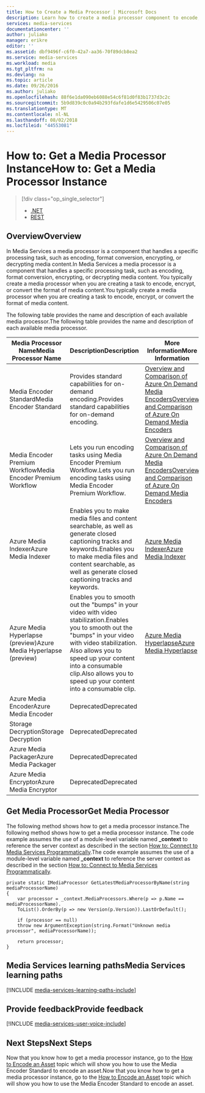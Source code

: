 ```yaml
---
title: How to Create a Media Processor | Microsoft Docs
description: Learn how to create a media processor component to encode, convert format, encrypt, or decrypt media content for Azure Media Services. Code samples are written in C# and use the Media Services SDK for .NET.
services: media-services
documentationcenter: ''
author: juliako
manager: erikre
editor: ''
ms.assetid: dbf9496f-c6f0-42a7-aa36-70f89dcb8ea2
ms.service: media-services
ms.workload: media
ms.tgt_pltfrm: na
ms.devlang: na
ms.topic: article
ms.date: 09/26/2016
ms.author: juliako
ms.openlocfilehash: 88f6e1da090eb6088e54c6f81d0f83b1737d3c2c
ms.sourcegitcommit: 5b9d839c0c0a94b293fdafe1d6e5429506c07e05
ms.translationtype: MT
ms.contentlocale: nl-NL
ms.lasthandoff: 08/02/2018
ms.locfileid: "44553081"
---
```

# <a name="how-to-get-a-media-processor-instance"></a><span data-ttu-id="d12b1-104">How to: Get a Media Processor Instance</span><span class="sxs-lookup"><span data-stu-id="d12b1-104">How to: Get a Media Processor Instance</span></span>
> [!div class="op_single_selector"]
> * [.NET](media-services-get-media-processor.md)
> * [REST](media-services-rest-get-media-processor.md)
> 
> 

## <a name="overview"></a><span data-ttu-id="d12b1-107">Overview</span><span class="sxs-lookup"><span data-stu-id="d12b1-107">Overview</span></span>
<span data-ttu-id="d12b1-108">In Media Services a media processor is a component that handles a specific processing task, such as encoding, format conversion, encrypting, or decrypting media content.</span><span class="sxs-lookup"><span data-stu-id="d12b1-108">In Media Services a media processor is a component that handles a specific processing task, such as encoding, format conversion, encrypting, or decrypting media content.</span></span> <span data-ttu-id="d12b1-109">You typically create a media processor when you are creating a task to encode, encrypt, or convert the format of media content.</span><span class="sxs-lookup"><span data-stu-id="d12b1-109">You typically create a media processor when you are creating a task to encode, encrypt, or convert the format of media content.</span></span>

<span data-ttu-id="d12b1-110">The following table provides the name and description of each available media processor.</span><span class="sxs-lookup"><span data-stu-id="d12b1-110">The following table provides the name and description of each available media processor.</span></span>

| <span data-ttu-id="d12b1-111">Media Processor Name</span><span class="sxs-lookup"><span data-stu-id="d12b1-111">Media Processor Name</span></span> | <span data-ttu-id="d12b1-112">Description</span><span class="sxs-lookup"><span data-stu-id="d12b1-112">Description</span></span> | <span data-ttu-id="d12b1-113">More Information</span><span class="sxs-lookup"><span data-stu-id="d12b1-113">More Information</span></span> |
| --- | --- | --- |
| <span data-ttu-id="d12b1-114">Media Encoder Standard</span><span class="sxs-lookup"><span data-stu-id="d12b1-114">Media Encoder Standard</span></span> |<span data-ttu-id="d12b1-115">Provides standard capabilities for on-demand encoding.</span><span class="sxs-lookup"><span data-stu-id="d12b1-115">Provides standard capabilities for on-demand encoding.</span></span> |[<span data-ttu-id="d12b1-116">Overview and Comparison of Azure On Demand Media Encoders</span><span class="sxs-lookup"><span data-stu-id="d12b1-116">Overview and Comparison of Azure On Demand Media Encoders</span></span>](media-services-encode-asset.md) |
| <span data-ttu-id="d12b1-117">Media Encoder Premium Workflow</span><span class="sxs-lookup"><span data-stu-id="d12b1-117">Media Encoder Premium Workflow</span></span> |<span data-ttu-id="d12b1-118">Lets you run encoding tasks using Media Encoder Premium Workflow.</span><span class="sxs-lookup"><span data-stu-id="d12b1-118">Lets you run encoding tasks using Media Encoder Premium Workflow.</span></span> |[<span data-ttu-id="d12b1-119">Overview and Comparison of Azure On Demand Media Encoders</span><span class="sxs-lookup"><span data-stu-id="d12b1-119">Overview and Comparison of Azure On Demand Media Encoders</span></span>](media-services-encode-asset.md) |
| <span data-ttu-id="d12b1-120">Azure Media Indexer</span><span class="sxs-lookup"><span data-stu-id="d12b1-120">Azure Media Indexer</span></span> |<span data-ttu-id="d12b1-121">Enables you to make media files and content searchable, as well as generate closed captioning tracks and keywords.</span><span class="sxs-lookup"><span data-stu-id="d12b1-121">Enables you to make media files and content searchable, as well as generate closed captioning tracks and keywords.</span></span> |[<span data-ttu-id="d12b1-122">Azure Media Indexer</span><span class="sxs-lookup"><span data-stu-id="d12b1-122">Azure Media Indexer</span></span>](media-services-index-content.md) |
| <span data-ttu-id="d12b1-123">Azure Media Hyperlapse (preview)</span><span class="sxs-lookup"><span data-stu-id="d12b1-123">Azure Media Hyperlapse (preview)</span></span> |<span data-ttu-id="d12b1-124">Enables you to smooth out the "bumps" in your video with video stabilization.</span><span class="sxs-lookup"><span data-stu-id="d12b1-124">Enables you to smooth out the "bumps" in your video with video stabilization.</span></span> <span data-ttu-id="d12b1-125">Also allows you to speed up your content into a consumable clip.</span><span class="sxs-lookup"><span data-stu-id="d12b1-125">Also allows you to speed up your content into a consumable clip.</span></span> |[<span data-ttu-id="d12b1-126">Azure Media Hyperlapse</span><span class="sxs-lookup"><span data-stu-id="d12b1-126">Azure Media Hyperlapse</span></span>](media-services-hyperlapse-content.md) |
| <span data-ttu-id="d12b1-127">Azure Media Encoder</span><span class="sxs-lookup"><span data-stu-id="d12b1-127">Azure Media Encoder</span></span> |<span data-ttu-id="d12b1-128">Deprecated</span><span class="sxs-lookup"><span data-stu-id="d12b1-128">Deprecated</span></span> | |
| <span data-ttu-id="d12b1-129">Storage Decryption</span><span class="sxs-lookup"><span data-stu-id="d12b1-129">Storage Decryption</span></span> |<span data-ttu-id="d12b1-130">Deprecated</span><span class="sxs-lookup"><span data-stu-id="d12b1-130">Deprecated</span></span> | |
| <span data-ttu-id="d12b1-131">Azure Media Packager</span><span class="sxs-lookup"><span data-stu-id="d12b1-131">Azure Media Packager</span></span> |<span data-ttu-id="d12b1-132">Deprecated</span><span class="sxs-lookup"><span data-stu-id="d12b1-132">Deprecated</span></span> | |
| <span data-ttu-id="d12b1-133">Azure Media Encryptor</span><span class="sxs-lookup"><span data-stu-id="d12b1-133">Azure Media Encryptor</span></span> |<span data-ttu-id="d12b1-134">Deprecated</span><span class="sxs-lookup"><span data-stu-id="d12b1-134">Deprecated</span></span> | |

## <a name="get-media-processor"></a><span data-ttu-id="d12b1-135">Get Media Processor</span><span class="sxs-lookup"><span data-stu-id="d12b1-135">Get Media Processor</span></span>
<span data-ttu-id="d12b1-136">The following method shows how to get a media processor instance.</span><span class="sxs-lookup"><span data-stu-id="d12b1-136">The following method shows how to get a media processor instance.</span></span> <span data-ttu-id="d12b1-137">The code example assumes the use of a module-level variable named **_context** to reference the server context as described in the section [How to: Connect to Media Services Programmatically](media-services-dotnet-connect-programmatically.md).</span><span class="sxs-lookup"><span data-stu-id="d12b1-137">The code example assumes the use of a module-level variable named **_context** to reference the server context as described in the section [How to: Connect to Media Services Programmatically](media-services-dotnet-connect-programmatically.md).</span></span>

    private static IMediaProcessor GetLatestMediaProcessorByName(string mediaProcessorName)
    {
        var processor = _context.MediaProcessors.Where(p => p.Name == mediaProcessorName).
        ToList().OrderBy(p => new Version(p.Version)).LastOrDefault();

        if (processor == null)
        throw new ArgumentException(string.Format("Unknown media processor", mediaProcessorName));

        return processor;
    }


## <a name="media-services-learning-paths"></a><span data-ttu-id="d12b1-138">Media Services learning paths</span><span class="sxs-lookup"><span data-stu-id="d12b1-138">Media Services learning paths</span></span>
[!INCLUDE [media-services-learning-paths-include](../../includes/media-services-learning-paths-include.md)]

## <a name="provide-feedback"></a><span data-ttu-id="d12b1-139">Provide feedback</span><span class="sxs-lookup"><span data-stu-id="d12b1-139">Provide feedback</span></span>
[!INCLUDE [media-services-user-voice-include](../../includes/media-services-user-voice-include.md)]

## <a name="next-steps"></a><span data-ttu-id="d12b1-140">Next Steps</span><span class="sxs-lookup"><span data-stu-id="d12b1-140">Next Steps</span></span>
<span data-ttu-id="d12b1-141">Now that you know how to get a media processor instance, go to the [How to Encode an Asset](media-services-dotnet-encode-with-media-encoder-standard.md) topic which will show you how to use the Media Encoder Standard to encode an asset.</span><span class="sxs-lookup"><span data-stu-id="d12b1-141">Now that you know how to get a media processor instance, go to the [How to Encode an Asset](media-services-dotnet-encode-with-media-encoder-standard.md) topic which will show you how to use the Media Encoder Standard to encode an asset.</span></span>

